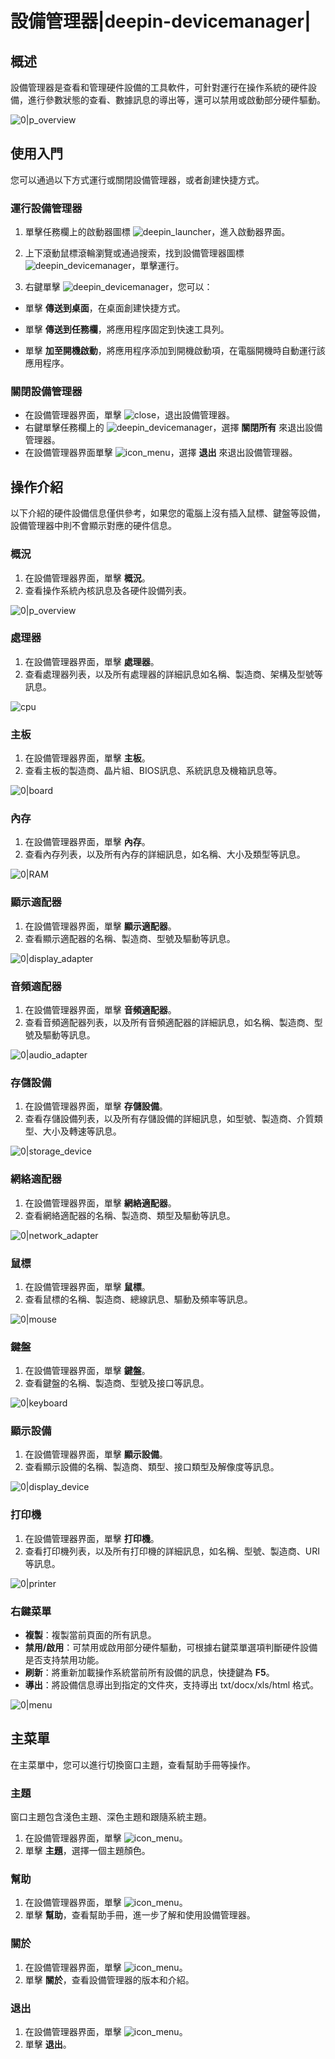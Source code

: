 # 設備管理器|deepin-devicemanager|

## 概述

設備管理器是查看和管理硬件設備的工具軟件，可針對運行在操作系統的硬件設備，進行參數狀態的查看、數據訊息的導出等，還可以禁用或啟動部分硬件驅動。

![0|p_overview](fig/p_overview.png)

## 使用入門

您可以通過以下方式運行或關閉設備管理器，或者創建快捷方式。

### 運行設備管理器

1. 單擊任務欄上的啟動器圖標 ![deepin_launcher](../common/deepin_launcher.svg)，進入啟動器界面。

2. 上下滾動鼠標滾輪瀏覽或通過搜索，找到設備管理器圖標 ![deepin_devicemanager](../common/deepin_devicemanager.svg)，單擊運行。

3. 右鍵單擊 ![deepin_devicemanager](../common/deepin_devicemanager.svg)，您可以：
- 單擊 **傳送到桌面**，在桌面創建快捷方式。
  
- 單擊 **傳送到任務欄**，將應用程序固定到快速工具列。
  
- 單擊 **加至開機啟動**，將應用程序添加到開機啟動項，在電腦開機時自動運行該應用程序。


### 關閉設備管理器

- 在設備管理器界面，單擊 ![close](../common/close.svg)，退出設備管理器。
- 右鍵單擊任務欄上的 ![deepin_devicemanager](../common/deepin_devicemanager.svg)，選擇 **關閉所有** 來退出設備管理器。
- 在設備管理器界面單擊 ![icon_menu](../common/icon_menu.svg)，選擇 **退出** 來退出設備管理器。

## 操作介紹

以下介紹的硬件設備信息僅供參考，如果您的電腦上沒有插入鼠標、鍵盤等設備，設備管理器中則不會顯示對應的硬件信息。

### 概況

1. 在設備管理器界面，單擊 **概況**。
2. 查看操作系統內核訊息及各硬件設備列表。

![0|p_overview](fig/p_overview.png)

### 處理器

1. 在設備管理器界面，單擊 **處理器**。
2. 查看處理器列表，以及所有處理器的詳細訊息如名稱、製造商、架構及型號等訊息。

![cpu](fig/cpu.png)

### 主板

1. 在設備管理器界面，單擊 **主板**。
2. 查看主板的製造商、晶片組、BIOS訊息、系統訊息及機箱訊息等。

![0|board](fig/board.png)

### 內存

1. 在設備管理器界面，單擊 **內存**。
2. 查看內存列表，以及所有內存的詳細訊息，如名稱、大小及類型等訊息。

![0|RAM](fig/RAM.png)

### 顯示適配器

1. 在設備管理器界面，單擊 **顯示適配器**。
2. 查看顯示適配器的名稱、製造商、型號及驅動等訊息。

![0|display_adapter](fig/display_adapter.png)

### 音頻適配器

1. 在設備管理器界面，單擊 **音頻適配器**。
2. 查看音頻適配器列表，以及所有音頻適配器的詳細訊息，如名稱、製造商、型號及驅動等訊息。

![0|audio_adapter](fig/audio_adapter.png)

### 存儲設備

1. 在設備管理器界面，單擊 **存儲設備**。
2. 查看存儲設備列表，以及所有存儲設備的詳細訊息，如型號、製造商、介質類型、大小及轉速等訊息。

![0|storage_device](fig/storage_device.png)

### 網絡適配器

1. 在設備管理器界面，單擊 **網絡適配器**。
2. 查看網絡適配器的名稱、製造商、類型及驅動等訊息。

![0|network_adapter](fig/network_adapter.png)

### 鼠標

1. 在設備管理器界面，單擊 **鼠標**。
2. 查看鼠標的名稱、製造商、總線訊息、驅動及頻率等訊息。

![0|mouse](fig/mouse.png)

### 鍵盤

1. 在設備管理器界面，單擊 **鍵盤**。
2. 查看鍵盤的名稱、製造商、型號及接口等訊息。

![0|keyboard](fig/keyboard.png)

### 顯示設備

1. 在設備管理器界面，單擊 **顯示設備**。
2. 查看顯示設備的名稱、製造商、類型、接口類型及解像度等訊息。

![0|display_device](fig/display_device.png)

### 打印機

1. 在設備管理器界面，單擊 **打印機**。
2. 查看打印機列表，以及所有打印機的詳細訊息，如名稱、型號、製造商、URI等訊息。

![0|printer](fig/printer.png)

### 右鍵菜單

- **複製**：複製當前頁面的所有訊息。
- **禁用/啟用**：可禁用或啟用部分硬件驅動，可根據右鍵菜單選項判斷硬件設備是否支持禁用功能。
- **刷新**：將重新加載操作系統當前所有設備的訊息，快捷鍵為 **F5**。
- **導出**：將設備信息導出到指定的文件夾，支持導出 txt/docx/xls/html 格式。

![0|menu](fig/menu.png)

## 主菜單

在主菜單中，您可以進行切換窗口主題，查看幫助手冊等操作。

### 主題

窗口主題包含淺色主題、深色主題和跟隨系統主題。

1. 在設備管理器界面，單擊 ![icon_menu](../common/icon_menu.svg)。
2. 單擊 **主題**，選擇一個主題顏色。

### 幫助

1. 在設備管理器界面，單擊 ![icon_menu](../common/icon_menu.svg)。
2. 單擊 **幫助**，查看幫助手冊，進一步了解和使用設備管理器。

### 關於

1. 在設備管理器界面，單擊 ![icon_menu](../common/icon_menu.svg)。
2. 單擊 **關於**，查看設備管理器的版本和介紹。

### 退出

1. 在設備管理器界面，單擊 ![icon_menu](../common/icon_menu.svg)。
2. 單擊 **退出**。